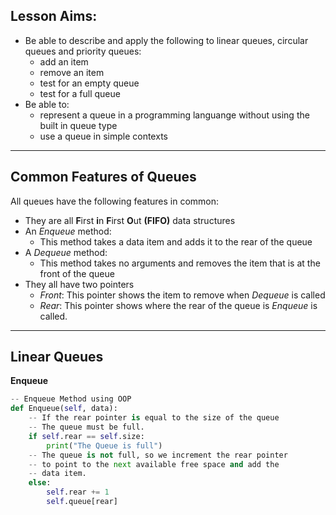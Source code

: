 ## Lesson Aims:
* Be able to describe and apply the following to linear queues, circular queues and priority queues:
  * add an item
  * remove an item
  * test for an empty queue
  * test for a full queue
* Be able to:
  * represent a queue in a programming languange without using the built in queue type
  * use a queue in simple contexts

---
## Common Features of Queues
All queues have the following features in common:
* They are all **F**irst **i**n **F**irst **O**ut **(FIFO)** data structures
* An *Enqueue* method:
  * This method takes a data item and adds it to the rear of the queue
* A *Dequeue* method:
  * This method takes no arguments and removes the item that is at the front of the queue
* They all have two pointers
  * *Front*: This pointer shows the item to remove when *Dequeue* is called
  * *Rear*: This pointer shows where the rear of the queue is *Enqueue* is called. 
---
## Linear Queues
**Enqueue**
```python
-- Enqueue Method using OOP
def Enqueue(self, data):
    -- If the rear pointer is equal to the size of the queue
    -- The queue must be full.
    if self.rear == self.size:
        print("The Queue is full")
    -- The queue is not full, so we increment the rear pointer
    -- to point to the next available free space and add the
    -- data item.
    else:
        self.rear += 1
        self.queue[rear]
```
